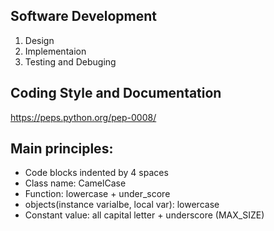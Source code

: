 ## Software Development
1. Design 
2. Implementaion
3. Testing and Debuging 

## Coding Style and Documentation 
https://peps.python.org/pep-0008/

## Main principles:
- Code blocks indented by 4 spaces 
- Class name: CamelCase 
- Function: lowercase + under_score
- objects(instance varialbe, local var): lowercase 
- Constant value: all capital letter + underscore (MAX_SIZE)

